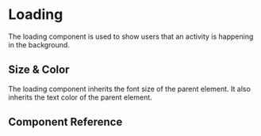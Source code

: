 # Loading <Tag text="<ELoading>" />

The loading component is used to show users that an activity is happening in the background.

<Snippet :code="example" />

## Size & Color

The loading component inherits the font size of the parent element. It also
inherits the text color of the parent element.

<Snippet :code="variants" class="wrap"  />

## Component Reference

<ComponentReference src="ELoading" />

<script lang="ts" setup>
import {ref} from 'vue';

const example = `
<ELoading />
`

const variants = `
<ELoading />
<ELoading style="font-size: 2rem" />
<ELoading style="font-size: 3rem" />
<ELoading style="font-size: 3rem; color: var(--primary-color)" />
<ELoading style="font-size: 2rem; color: var(--secondary-color)" />
<ELoading style="color: red" />
`
</script>
